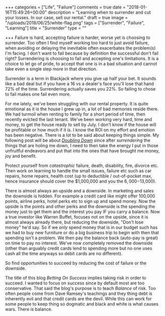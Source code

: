 +++
categories = ["Life", "Failure"]
comments = true
date = "2018-01-16T15:49:26+00:00"
description = "Learning when to surrender and cut your losses. In our case, sell our rental."
draft = true
image = "/uploads/2018/06/25/white-flag.png"
tags = ["Surrender", "Failure", "Learning"]
title = "Surrender"
type = ""

+++
Failure is hard, accepting failure is harder, worse yet is choosing to surrender. Too often I find myself working too hard to just avoid failure, when avoiding or delaying the inevitable often exacerbates the problem(s) I'm facing. I don't want to fail because by definition the successful don't fail right? Surrendering is choosing to fail and accepting one's limitations. It is a choice to let go of pride, to accept that one is in a bad situation and cannot take even a single step more in that direction. 

Surrender is a term in Blackjack where you give up half your bet. It sounds like a bad deal but if you have a 16 vs a dealer's face you'll lose that hand 72% of the time. Surrendering actually saves you 22%. So failing to chose to fail makes one fail even more.

For me lately, we've been struggling with our rental property. It is quite emotional as it is the house I grew up in, a lot of bad memories reside there. We had turmoil when renting to family for a short period of time, then recently evicted the last tenant. We've been working very hard, time and money, to get the house ready to sell by July. I don't know if the house will be profitable or how much if it is. I know the ROI on my effort and emotion has been negative. There is a lot to be said about keeping things simple. My following post will be about [_Doubling Down_](www.bettingonsuccess.com/post/doubling-down/ "Doubling Down") since after _surrendering_ the things that are holing me down, I need to then take the energy I put in those unfruitful endeavors and put that into the ones that have brought me money, joy and benefit.

Protect yourself from _catastrophic_ failure, death, disability, fire, divorce etc. Then work on learning to handle the small issues, failure etc such as car repairs, home repairs, health cost (up to deductible / out-of-pocket max, hence insurance should cover the $1,000,000 and you the $6,000-$13,000). 

There is almost always an upside and a downside. In marketing and sales the downside is hidden. For example a credit card like might offer 100,000 points, airline perks, hotel perks etc to sign up and spend money. Now the upside is the points and other perks and the downside is the spending the money just to get them and the interest you pay IF you carry a balance. Now a true investor like Warren Buffet, focuses not on the upside, since it is almost always already there, but reducing the downside, "Don't lose money" he'd say. So if we _only_ spend money that is in our budget such has we had to buy new furniture or do a big business trip to begin with then that spending isn't a problem. We then pay the balance back (auto-pay is great) on time to pay no interest. We've now completely removed the downside (other than arguably credit cards lend to spending more but no one uses cash all the time anyways so debit cards are no different).

So find opportunities to succeed by reducing the cost of failure or the downside. 

The title of this blog _Betting On Success_ implies taking risk in order to succeed. I wanted to focus on success since by default most are too conservative. That said the blog's purpose is to teach _Balance_ of risk. Too often people come from Dave Ramsey's teachings and they thing debt is inherently evil and that credit cards are the devil. While this can work for some people to keep thing so dogmatic and black and white is what causes wars. There is balance. 